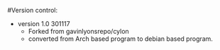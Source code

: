 #Version control:
* version 1.0   301117  
	* Forked from gavinlyonsrepo/cylon
	* converted from Arch based program to debian based program.
	
